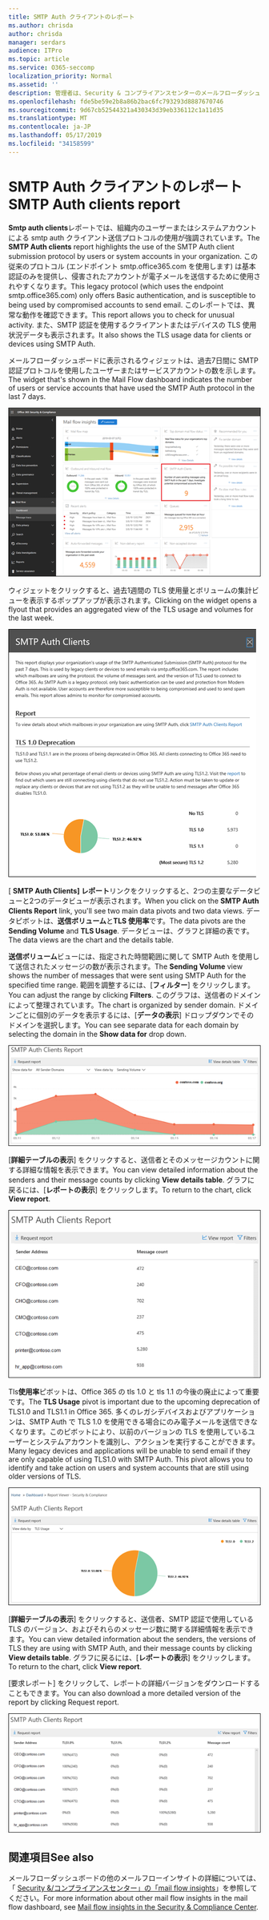 ```yaml
---
title: SMTP Auth クライアントのレポート
ms.author: chrisda
author: chrisda
manager: serdars
audience: ITPro
ms.topic: article
ms.service: O365-seccomp
localization_priority: Normal
ms.assetid: ''
description: 管理者は、Security & コンプライアンスセンターのメールフローダッシュボードの SMTP Auth クライアントレポートについて学習できます。
ms.openlocfilehash: fde5be59e2b8a86b2bac6fc793293d8887670746
ms.sourcegitcommit: 9d67cb52544321a430343d39eb336112c1a11d35
ms.translationtype: MT
ms.contentlocale: ja-JP
ms.lasthandoff: 05/17/2019
ms.locfileid: "34158599"
---
```

# <a name="smtp-auth-clients-report"></a><span data-ttu-id="a164f-103">SMTP Auth クライアントのレポート</span><span class="sxs-lookup"><span data-stu-id="a164f-103">SMTP Auth clients report</span></span>

<span data-ttu-id="a164f-104">**Smtp auth clients**レポートでは、組織内のユーザーまたはシステムアカウントによる smtp auth クライアント送信プロトコルの使用が強調されています。</span><span class="sxs-lookup"><span data-stu-id="a164f-104">The **SMTP Auth clients** report highlights the use of the SMTP Auth client submission protocol by users or system accounts in your organization.</span></span> <span data-ttu-id="a164f-105">この従来のプロトコル (エンドポイント smtp.office365.com を使用します) は基本認証のみを提供し、侵害されたアカウントが電子メールを送信するために使用されやすくなります。</span><span class="sxs-lookup"><span data-stu-id="a164f-105">This legacy protocol (which uses the endpoint smtp.office365.com) only offers Basic authentication, and is susceptible to being used by compromised accounts to send email.</span></span>  <span data-ttu-id="a164f-106">このレポートでは、異常な動作を確認できます。</span><span class="sxs-lookup"><span data-stu-id="a164f-106">This report allows you to check for unusual activity.</span></span> <span data-ttu-id="a164f-107">また、SMTP 認証を使用するクライアントまたはデバイスの TLS 使用状況データも表示されます。</span><span class="sxs-lookup"><span data-stu-id="a164f-107">It also shows the TLS usage data for clients or devices using SMTP Auth.</span></span>

<span data-ttu-id="a164f-108">メールフローダッシュボードに表示されるウィジェットは、過去7日間に SMTP 認証プロトコルを使用したユーザーまたはサービスアカウントの数を示します。</span><span class="sxs-lookup"><span data-stu-id="a164f-108">The widget that's shown in the Mail Flow dashboard indicates the number of users or service accounts that have used the SMTP Auth protocol in the last 7 days.</span></span>

![セキュリティ & コンプライアンスセンターのメールフローダッシュボードにある SMTP 認証クライアントのレポート](media/smtp-auth-clients-report-selected.png)

<span data-ttu-id="a164f-110">ウィジェットをクリックすると、過去1週間の TLS 使用量とボリュームの集計ビューを表示するポップアップが表示されます。</span><span class="sxs-lookup"><span data-stu-id="a164f-110">Clicking on the widget opens a flyout that provides an aggregated view of the TLS usage and volumes for the last week.</span></span>

![SMTP Auth clients レポートのポップアップ](media/smtp-auth-clients-flyout.png)

<span data-ttu-id="a164f-112">[ **SMTP Auth Clients] レポート**リンクをクリックすると、2つの主要なデータビューと2つのデータビューが表示されます。</span><span class="sxs-lookup"><span data-stu-id="a164f-112">When you click on the **SMTP Auth Clients Report** link, you'll see two main data pivots and two data views.</span></span> <span data-ttu-id="a164f-113">データピボットは、**送信ボリューム**と**TLS 使用率**です。</span><span class="sxs-lookup"><span data-stu-id="a164f-113">The data pivots are the **Sending Volume** and **TLS Usage**.</span></span> <span data-ttu-id="a164f-114">データビューは、グラフと詳細の表です。</span><span class="sxs-lookup"><span data-stu-id="a164f-114">The data views are the chart and the details table.</span></span>

<span data-ttu-id="a164f-115">**送信ボリューム**ビューには、指定された時間範囲に関して SMTP Auth を使用して送信されたメッセージの数が表示されます。</span><span class="sxs-lookup"><span data-stu-id="a164f-115">The **Sending Volume** view shows the number of messages that were sent using SMTP Auth for the specified time range.</span></span> <span data-ttu-id="a164f-116">範囲を調整するには、[**フィルター**] をクリックします。</span><span class="sxs-lookup"><span data-stu-id="a164f-116">You can adjust the range by clicking **Filters**.</span></span> <span data-ttu-id="a164f-117">このグラフは、送信者のドメインによって整理されています。</span><span class="sxs-lookup"><span data-stu-id="a164f-117">The chart is organized by sender domain.</span></span> <span data-ttu-id="a164f-118">ドメインごとに個別のデータを表示するには、[**データの表示**] ドロップダウンでそのドメインを選択します。</span><span class="sxs-lookup"><span data-stu-id="a164f-118">You can see separate data for each domain by selecting the domain in the **Show data for** drop down.</span></span>

![SMTP Auth Clients レポートでのボリュームの送信](media/smtp-auth-clients-report-sending-volume.png)

<span data-ttu-id="a164f-120">[**詳細テーブルの表示**] をクリックすると、送信者とそのメッセージカウントに関する詳細な情報を表示できます。</span><span class="sxs-lookup"><span data-stu-id="a164f-120">You can view detailed information about the senders and their message counts by clicking **View details table**.</span></span> <span data-ttu-id="a164f-121">グラフに戻るには、[**レポートの表示**] をクリックします。</span><span class="sxs-lookup"><span data-stu-id="a164f-121">To return to the chart, click **View report**.</span></span>

![SMTP Auth Clients レポートでのボリューム送信の詳細表](media/smtp-auth-clients-report-details-sending-volume.png)

<span data-ttu-id="a164f-123">Tls**使用率**ピボットは、Office 365 の tls 1.0 と tls 1.1 の今後の廃止によって重要です。</span><span class="sxs-lookup"><span data-stu-id="a164f-123">The **TLS Usage** pivot is important due to the upcoming deprecation of TLS1.0 and TLS1.1 in Office 365.</span></span> <span data-ttu-id="a164f-124">多くのレガシデバイスおよびアプリケーションは、SMTP Auth で TLS 1.0 を使用できる場合にのみ電子メールを送信できなくなります。このピボットにより、以前のバージョンの TLS を使用しているユーザーとシステムアカウントを識別し、アクションを実行することができます。</span><span class="sxs-lookup"><span data-stu-id="a164f-124">Many legacy devices and applications will be unable to send email if they are only capable of using TLS1.0 with SMTP Auth. This pivot allows you to identify and take action on users and system accounts that are still using older versions of TLS.</span></span>

![SMTP Auth Clients レポートでの TLS の使用](media/smtp-auth-clients-report-tls-usage.png)

<span data-ttu-id="a164f-126">[**詳細テーブルの表示**] をクリックすると、送信者、SMTP 認証で使用している TLS のバージョン、およびそれらのメッセージ数に関する詳細情報を表示できます。</span><span class="sxs-lookup"><span data-stu-id="a164f-126">You can view detailed information about the senders, the versions of TLS they are using with SMTP Auth, and their message counts by clicking **View details table**.</span></span> <span data-ttu-id="a164f-127">グラフに戻るには、[**レポートの表示**] をクリックします。</span><span class="sxs-lookup"><span data-stu-id="a164f-127">To return to the chart, click **View report**.</span></span>

<span data-ttu-id="a164f-128">[要求レポート] をクリックして、レポートの詳細バージョンをダウンロードすることもできます。</span><span class="sxs-lookup"><span data-stu-id="a164f-128">You can also download a more detailed version of the report by clicking Request report.</span></span>

![SMTP Auth Clients レポートでの TLS 使用の詳細表](media/smtp-auth-clients-report-details-tls-usage.png)

## <a name="see-also"></a><span data-ttu-id="a164f-130">関連項目</span><span class="sxs-lookup"><span data-stu-id="a164f-130">See also</span></span>

<span data-ttu-id="a164f-131">メールフローダッシュボードの他のメールフローインサイトの詳細については、「 [Security &/コンプライアンスセンター」の「mail flow insights](mail-flow-insights-v2.md)」を参照してください。</span><span class="sxs-lookup"><span data-stu-id="a164f-131">For more information about other mail flow insights in the mail flow dashboard, see [Mail flow insights in the Security & Compliance Center](mail-flow-insights-v2.md).</span></span>
